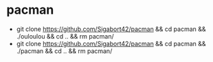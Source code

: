 # pacman
* git clone https://github.com/Sigabort42/pacman && cd pacman && ./ouloulou && cd .. && rm pacman/
* git clone https://github.com/Sigabort42/pacman && cd pacman && ./pacman && cd .. && rm pacman/

